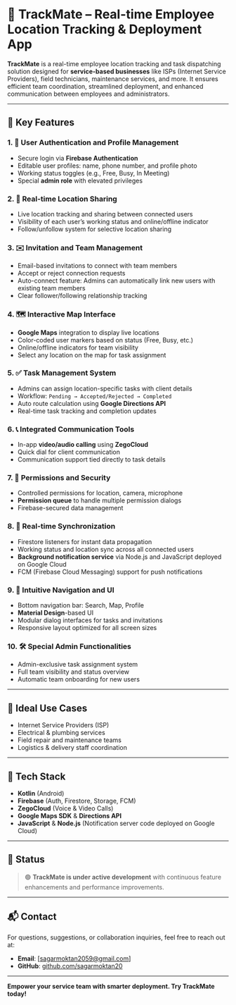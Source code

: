 # 📍 TrackMate – Real-time Employee Location Tracking & Deployment App

**TrackMate** is a real-time employee location tracking and task dispatching solution designed for **service-based businesses** like ISPs (Internet Service Providers), field technicians, maintenance services, and more. It ensures efficient team coordination, streamlined deployment, and enhanced communication between employees and administrators.

---

## 🔧 Key Features

### 1. 👤 User Authentication and Profile Management
- Secure login via **Firebase Authentication**
- Editable user profiles: name, phone number, and profile photo
- Working status toggles (e.g., Free, Busy, In Meeting)
- Special **admin role** with elevated privileges

### 2. 📍 Real-time Location Sharing
- Live location tracking and sharing between connected users
- Visibility of each user’s working status and online/offline indicator
- Follow/unfollow system for selective location sharing

### 3. ✉️ Invitation and Team Management
- Email-based invitations to connect with team members
- Accept or reject connection requests
- Auto-connect feature: Admins can automatically link new users with existing team members
- Clear follower/following relationship tracking

### 4. 🗺️ Interactive Map Interface
- **Google Maps** integration to display live locations
- Color-coded user markers based on status (Free, Busy, etc.)
- Online/offline indicators for team visibility
- Select any location on the map for task assignment

### 5. ✅ Task Management System
- Admins can assign location-specific tasks with client details
- Workflow: `Pending → Accepted/Rejected → Completed`
- Auto route calculation using **Google Directions API**
- Real-time task tracking and completion updates

### 6. 📞 Integrated Communication Tools
- In-app **video/audio calling** using **ZegoCloud**
- Quick dial for client communication
- Communication support tied directly to task details

### 7. 🔐 Permissions and Security
- Controlled permissions for location, camera, microphone
- **Permission queue** to handle multiple permission dialogs
- Firebase-secured data management

### 8. 🔄 Real-time Synchronization
- Firestore listeners for instant data propagation
- Working status and location sync across all connected users
- **Background notification service** via Node.js and JavaScript deployed on Google Cloud
- FCM (Firebase Cloud Messaging) support for push notifications

### 9. 📱 Intuitive Navigation and UI
- Bottom navigation bar: Search, Map, Profile
- **Material Design**-based UI
- Modular dialog interfaces for tasks and invitations
- Responsive layout optimized for all screen sizes

### 10. 🛠️ Special Admin Functionalities
- Admin-exclusive task assignment system
- Full team visibility and status overview
- Automatic team onboarding for new users

---

## 🚀 Ideal Use Cases
- Internet Service Providers (ISP)
- Electrical & plumbing services
- Field repair and maintenance teams
- Logistics & delivery staff coordination

---

## 🧰 Tech Stack
- **Kotlin** (Android)
- **Firebase** (Auth, Firestore, Storage, FCM)
- **ZegoCloud** (Voice & Video Calls)
- **Google Maps SDK** & **Directions API**
- **JavaScript** & **Node.js** (Notification server code deployed on Google Cloud)

---

## 📌 Status
> 🟢 **TrackMate is under active development** with continuous feature enhancements and performance improvements.

---

## 📬 Contact
For questions, suggestions, or collaboration inquiries, feel free to reach out at:
- **Email**: [sagarmoktan2059@gmail.com]
- **GitHub**: [github.com/sagarmoktan20](https://github.com/sagarmoktan20)

---

**Empower your service team with smarter deployment. Try TrackMate today!**
